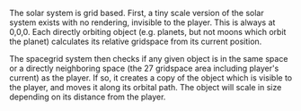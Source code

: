 The solar system is grid based. First, a tiny scale version of the solar system exists with no rendering, invisible to the player. This is always at 0,0,0. Each directly orbiting object (e.g. planets, but not moons which orbit the planet) calculates its relative gridspace from its current position.

The spacegrid system then checks if any given object is in the same space or a directly neighboring space (the 27 gridspace area including player's current) as the player. If so, it creates a copy of the object which is visible to the player, and moves it along its orbital path. The object will scale in size depending on its distance from the player.